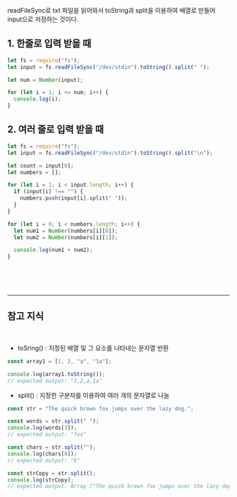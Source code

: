 readFileSync로 txt 파일을 읽어와서 toString과 split을 이용하여 배열로 만들어 input으로 저장하는 것이다.

## 1. 한줄로 입력 받을 때

```js
let fs = require("fs");
let input = fs.readFileSync("/dev/stdin").toString().split(" ");

let num = Number(input);

for (let i = 1; i <= num; i++) {
  console.log(i);
}
```

## 2. 여러 줄로 입력 받을 때

```js
let fs = require("fs");
let input = fs.readFileSync("/dev/stdin").toString().split("\n");

let count = input[0];
let numbers = [];

for (let i = 1; i < input.length; i++) {
  if (input[i] !== "") {
    numbers.push(input[i].split(" "));
  }
}

for (let i = 0; i < numbers.length; i++) {
  let num1 = Number(numbers[i][0]);
  let num2 = Number(numbers[i][1]);

  console.log(num1 + num2);
}
```

<br/>
<br/>
<br/>

---

## 참고 지식

<br/>

- toSring() : 지정된 배열 및 그 요소를 나타내는 문자열 반환

```js
const array1 = [1, 2, "a", "1a"];

console.log(array1.toString());
// expected output: "1,2,a,1a"
```

- split() : 지정한 구분자를 이용하여 여러 개의 문자열로 나눔

```js
const str = "The quick brown fox jumps over the lazy dog.";

const words = str.split(" ");
console.log(words[3]);
// expected output: "fox"

const chars = str.split("");
console.log(chars[8]);
// expected output: "k"

const strCopy = str.split();
console.log(strCopy);
// expected output: Array ["The quick brown fox jumps over the lazy dog."]
```

<br/>
<br/>
